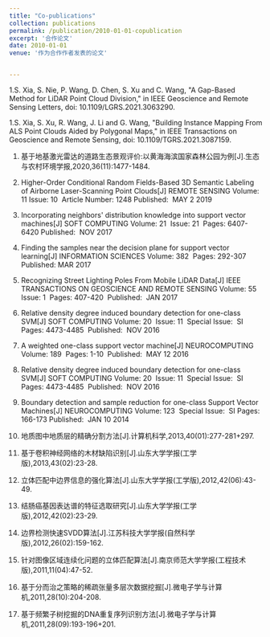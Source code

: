 ```yaml
---
title: "Co-publications"
collection: publications
permalink: /publication/2010-01-01-copublication
excerpt: '合作论文'
date: 2010-01-01
venue: '作为合作作者发表的论文'


---
```

1.S. Xia, S. Nie, P. Wang, D. Chen, S. Xu and C. Wang, "A Gap-Based Method for LiDAR Point Cloud Division," in IEEE Geoscience and Remote Sensing Letters, doi: 10.1109/LGRS.2021.3063290.

1.S. Xia, S. Xu, R. Wang, J. Li and G. Wang, "Building Instance Mapping From ALS Point Clouds Aided by Polygonal Maps," in IEEE Transactions on Geoscience and Remote Sensing, doi: 10.1109/TGRS.2021.3087159.

1. 基于地基激光雷达的道路生态景观评价:以黄海海滨国家森林公园为例[J].生态与农村环境学报,2020,36(11):1477-1484.

1. Higher-Order Conditional Random Fields-Based 3D Semantic Labeling of Airborne Laser-Scanning Point Clouds[J]
REMOTE SENSING  Volume: ‏ 11   Issue: ‏ 10     Article Number: 1248   Published: ‏ MAY 2 2019

1. Incorporating neighbors' distribution knowledge into support vector machines[J]
SOFT COMPUTING  Volume: ‏ 21   Issue: ‏ 21   Pages: ‏ 6407-6420   Published: ‏ NOV 2017

1. Finding the samples near the decision plane for support vector learning[J]
INFORMATION SCIENCES  Volume: ‏ 382   Pages: ‏ 292-307   Published: ‏ MAR 2017

1. Recognizing Street Lighting Poles From Mobile LiDAR Data[J]
IEEE TRANSACTIONS ON GEOSCIENCE AND REMOTE SENSING  Volume: ‏ 55   Issue: ‏ 1   Pages: ‏ 407-420   Published: ‏ JAN 2017

1. Relative density degree induced boundary detection for one-class SVM[J]
SOFT COMPUTING  Volume: ‏ 20   Issue: ‏ 11   Special Issue: ‏ SI   Pages: ‏ 4473-4485   Published: ‏ NOV 2016

1. A weighted one-class support vector machine[J]
NEUROCOMPUTING  Volume: ‏ 189   Pages: ‏ 1-10   Published: ‏ MAY 12 2016

1. Relative density degree induced boundary detection for one-class SVM[J]
SOFT COMPUTING  Volume: ‏ 20   Issue: ‏ 11   Special Issue: ‏ SI   Pages: ‏ 4473-4485   Published: ‏ NOV 2016

1. Boundary detection and sample reduction for one-class Support Vector Machines[J]
NEUROCOMPUTING  Volume: ‏ 123   Special Issue: ‏ SI   Pages: ‏ 166-173   Published: ‏ JAN 10 2014

1. 地质图中地质层的精确分割方法[J].计算机科学,2013,40(01):277-281+297.

1. 基于卷积神经网络的木材缺陷识别[J].山东大学学报(工学版),2013,43(02):23-28.

1. 立体匹配中边界信息的强化算法[J].山东大学学报(工学版),2012,42(06):43-49.

1. 结肠癌基因表达谱的特征选取研究[J].山东大学学报(工学版),2012,42(02):23-29.

1. 边界检测快速SVDD算法[J].江苏科技大学学报(自然科学版),2012,26(02):159-162.

1. 针对图像区域连续化问题的立体匹配算法[J].南京师范大学学报(工程技术版),2011,11(04):47-52.

1. 基于分而治之策略的稀疏张量多层次数据挖掘[J].微电子学与计算机,2011,28(10):204-208.

1. 基于频繁子树挖掘的DNA重复序列识别方法[J].微电子学与计算机,2011,28(09):193-196+201.


